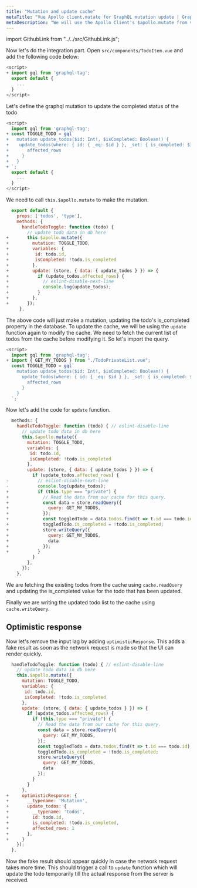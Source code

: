 ```yaml
---
title: "Mutation and update cache"
metaTitle: "Vue Apollo client.mutate for GraphQL mutation update | GraphQL Vue Apollo Tutorial"
metaDescription: "We will use the Apollo Client's $apollo.mutate from vue-apollo as an example to modify existing data and update cache locally using readQuery and writeQuery and handle optimisticResponse"
---
```


import GithubLink from "../../src/GithubLink.js";

<YoutubeEmbed link="https://www.youtube.com/embed/h4svDfN32s8" />

Now let's do the integration part. Open `src/components/TodoItem.vue` and add the following code below:

<GithubLink link="https://github.com/hasura/learn-graphql/blob/master/tutorials/frontend/vue-apollo/app-final/src/components/TodoItem.vue" text="src/components/TodoItem.vue" />

```javascript
<script>
+ import gql from 'graphql-tag';
  export default {
    ...
  }
</script>
```
Let's define the graphql mutation to update the completed status of the todo

```javascript
<script>
  import gql from 'graphql-tag';
+ const TOGGLE_TODO = gql`
+   mutation update_todos($id: Int!, $isCompleted: Boolean!) {
+    update_todos(where: { id: { _eq: $id } }, _set: { is_completed: $isCompleted }) {
+       affected_rows
+     }
+   }
+ `;
  export default {
    ...
  }
</script>

```

We need to call `this.$apollo.mutate` to make the mutation. 

```javascript
  export default {
    props: ['todos', 'type'],
    methods: {
      handleTodoToggle: function (todo) {
        // update todo data in db here
+       this.$apollo.mutate({
+         mutation: TOGGLE_TODO,
+         variables: {
+          id: todo.id,
+          isCompleted: !todo.is_completed
+         },
+         update: (store, { data: { update_todos } }) => {
+           if (update_todos.affected_rows) {
+             // eslint-disable-next-line
+             console.log(update_todos);
+           }
+         },
+       });
     },
```

The above code will just make a mutation, updating the todo's is_completed property in the database.
To update the cache, we will be using the `update` function again to modify the cache. We need to fetch the current list of todos from the cache before modifying it. So let's import the query.

```javascript
<script>
  import gql from 'graphql-tag';
+ import { GET_MY_TODOS } from "./TodoPrivateList.vue";
  const TOGGLE_TODO = gql`
    mutation update_todos($id: Int!, $isCompleted: Boolean!) {
      update_todos(where: { id: { _eq: $id } }, _set: { is_completed: $isCompleted }) {
        affected_rows
      }
    }
  `;
```
Now let's add the code for `update` function.

```javascript
  methods: {
    handleTodoToggle: function (todo) { // eslint-disable-line
      // update todo data in db here
      this.$apollo.mutate({
        mutation: TOGGLE_TODO,
        variables: {
         id: todo.id,
         isCompleted: !todo.is_completed
        },
        update: (store, { data: { update_todos } }) => {
          if (update_todos.affected_rows) {
-           // eslint-disable-next-line
-           console.log(update_todos);
+           if (this.type === "private") {
+             // Read the data from our cache for this query.
+             const data = store.readQuery({
+               query: GET_MY_TODOS,
+             });
+             const toggledTodo = data.todos.find(t => t.id === todo.id);
+             toggledTodo.is_completed = !todo.is_completed;
+             store.writeQuery({
+               query: GET_MY_TODOS,
+               data
+             });
+           } 
          }
        },
      });
    },

```

We are fetching the existing todos from the cache using `cache.readQuery` and updating the is_completed value for the todo that has been updated.

Finally we are writing the updated todo list to the cache using `cache.writeQuery`.

## Optimistic response

Now let's remove the input lag by adding `optimisticResponse`. This adds a fake result as soon as the network request is made so that the UI can render quickly.

```javascript
  handleTodoToggle: function (todo) { // eslint-disable-line
    // update todo data in db here
    this.$apollo.mutate({
      mutation: TOGGLE_TODO,
      variables: {
       id: todo.id,
       isCompleted: !todo.is_completed
      },
      update: (store, { data: { update_todos } }) => {
        if (update_todos.affected_rows) {
          if (this.type === "private") {
            // Read the data from our cache for this query.
            const data = store.readQuery({
              query: GET_MY_TODOS,
            });
            const toggledTodo = data.todos.find(t => t.id === todo.id);
            toggledTodo.is_completed = !todo.is_completed;
            store.writeQuery({
              query: GET_MY_TODOS,
              data
            });
          } 
        }
      },
+     optimisticResponse: {
+       __typename: 'Mutation',
+       update_todos: {
+         __typename: 'todos',
+         id: todo.id,
+         is_completed: !todo.is_completed,
+         affected_rows: 1
+       },
+     }
    });
  },
```

Now the fake result should appear quickly in case the network request takes more time. This should trigger a call to `update` function which will update the todo temporarily till the actual response from the server is received.


